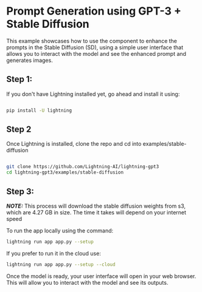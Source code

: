 # Prompt Generation using GPT-3 + Stable Diffusion

 This example showcases how to use the component to enhance the prompts in the Stable Diffusion (SD), using a simple user interface that allows you to interact with the model and see the enhanced prompt and generates images. 
 

 ## Step 1:
If you don't have Lightning installed yet, go ahead and install it using:

``` bash

pip install -U lightning

```

## Step 2

Once Lightning is installed, clone the repo and cd into examples/stable-diffusion


``` bash

git clone https://github.com/Lightning-AI/lightning-gpt3
cd lightning-gpt3/examples/stable-diffusion

```
## Step 3:


**_NOTE:_**  This process will download the stable diffusion weights from s3, which are 4.27 GB in size. The time it takes will depend on your internet speed 

To run the  app locally using the command:

 ``` bash
 lightning run app app.py --setup
 ```

If you prefer to run it in the cloud use:


 ``` bash
 lightning run app app.py --setup --cloud
 ```

Once the model is ready, your user interface will open in your web browser. This will allow you to interact with the model and see its outputs.
